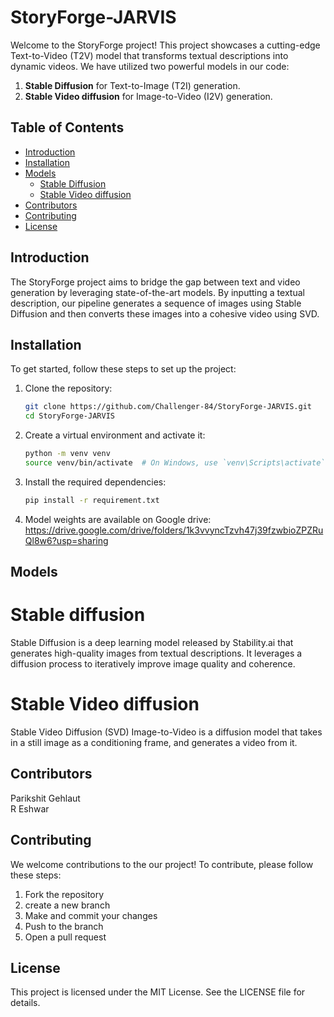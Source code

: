 # StoryForge-JARVIS

Welcome to the StoryForge project! This project showcases a cutting-edge Text-to-Video (T2V) model that transforms textual descriptions into dynamic videos. We have utilized two powerful models in our code:

1. **Stable Diffusion** for Text-to-Image (T2I) generation.
2. **Stable Video diffusion** for Image-to-Video (I2V) generation.

## Table of Contents

- [Introduction](#introduction)
- [Installation](#installation)
- [Models](#models)
  - [Stable Diffusion](#stable-diffusion)
  - [Stable Video diffusion](#stable-video-diffusion)
- [Contributors](#contributors)
- [Contributing](#contributing)
- [License](#license)

## Introduction

The StoryForge project aims to bridge the gap between text and video generation by leveraging state-of-the-art models. By inputting a textual description, our pipeline generates a sequence of images using Stable Diffusion and then converts these images into a cohesive video using SVD.

## Installation

To get started, follow these steps to set up the project:

1. Clone the repository:
   ```bash
   git clone https://github.com/Challenger-84/StoryForge-JARVIS.git
   cd StoryForge-JARVIS
   

2. Create a virtual environment and activate it:
   ```bash
   python -m venv venv
   source venv/bin/activate  # On Windows, use `venv\Scripts\activate`

3. Install the required dependencies:
   ```bash
   pip install -r requirement.txt

 4. Model weights are available on Google drive:
https://drive.google.com/drive/folders/1k3vvyncTzvh47j39fzwbioZPZRuQl8w6?usp=sharing

## Models

# Stable diffusion
Stable Diffusion is a deep learning model released by Stability.ai that generates high-quality images from textual descriptions. It leverages a diffusion process to iteratively improve image quality and coherence.

# Stable Video diffusion
Stable Video Diffusion (SVD) Image-to-Video is a diffusion model that takes in a still image as a conditioning frame, and generates a video from it.

## Contributors
Parikshit Gehlaut   
R Eshwar

## Contributing
We welcome contributions to the our project! To contribute, please follow these steps:

1. Fork the repository
2. create a new branch
3. Make and commit your changes
4. Push to the branch
5. Open a pull request

## License
This project is licensed under the MIT License. See the LICENSE file for details.

